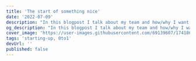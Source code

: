```yaml
---
title: 'The start of something nice'
date: '2022-07-09'
description: "In this blogpost I talk about my team and how/why I want to start up"
og_description: "In this blogpost I talk about my team and how/why I want to start up"
cover_image: 'https://user-images.githubusercontent.com/69139607/174186914-4a5a17c6-fee6-40b5-bc0a-5b6e1a70faca.png'
tags: 'starting-up, 0to1'
devUrl: ''
published: false
---
```

